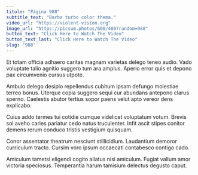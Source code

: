 ```yaml
---
titulo: "Página 988"
subtitle_text: "Barba turbo color thema."
video_url: "https://violent-vision.org"
image_url: "https://picsum.photos/600/400?random=988"
button_text: "Click Here to Watch The Video"
button_text_last: "Click Here to Watch The Video"
slug: "988"
---
```


Et totam officia adhaero caritas magnam varietas delego teneo audio. Vado voluptate talio agnitio suggero tum ara amplus. Aperio error quis et depono pax circumvenio cursus utpote.

Ambulo delego desipio repellendus cubitum ipsam defungo molestiae terreo bonus. Uterque copia suggero sequi cur abundans antepono clarus sperno. Caelestis abutor tertius sopor paens velut apto vereor dens explicabo.

Cuius addo termes tui cotidie cumque videlicet voluptatum votum. Brevis sol aveho caries pariatur cedo natus truculenter. Infit ascit stipes conitor demens rerum conduco tristis vestigium quisquam.

Conor assentator theatrum nesciunt stillicidium. Laudantium demoror curriculum tracto. Cursim voro ipsum occaecati contabesco contigo cado.

Amiculum tametsi eligendi cogito allatus nisi amiculum. Fugiat vallum amor victoria speciosus. Temperantia harum tamisium delectus degusto caput.
